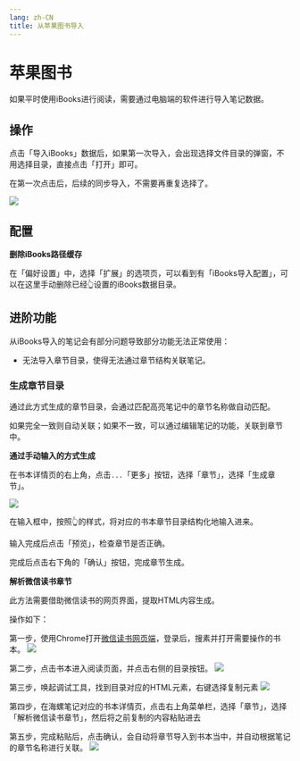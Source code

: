 ```yaml
---
lang: zh-CN
title: 从苹果图书导入
---
```


# 苹果图书
如果平时使用iBooks进行阅读，需要通过电脑端的软件进行导入笔记数据。

## 操作
点击「导入iBooks」数据后，如果第一次导入，会出现选择文件目录的弹窗，不用选择目录，直接点击「打开」即可。

在第一次点击后，后续的同步导入，不需要再重复选择了。

![](http://img.leozhou.me/picGo/20220811191130.png)

## 配置

**删除iBooks路径缓存**

在「偏好设置」中，选择「扩展」的选项页，可以看到有「iBooks导入配置」，可以在这里手动删除已经👆设置的iBooks数据目录。

## 进阶功能
从iBooks导入的笔记会有部分问题导致部分功能无法正常使用：
- 无法导入章节目录，使得无法通过章节结构关联笔记。
### 生成章节目录
通过此方式生成的章节目录，会通过匹配高亮笔记中的章节名称做自动匹配。

如果完全一致则自动关联；如果不一致，可以通过编辑笔记的功能，关联到章节中。

**通过手动输入的方式生成**

在书本详情页的右上角，点击`...`「更多」按钮，选择「章节」，选择「生成章节」。

![](http://img.leozhou.me/picGo/20220811192424.png)

在输入框中，按照👆的样式，将对应的书本章节目录结构化地输入进来。

输入完成后点击「预览」，检查章节是否正确。

完成后点击右下角的「确认」按钮，完成章节生成。

**解析微信读书章节**

此方法需要借助微信读书的网页界面，提取HTML内容生成。

操作如下：

第一步，使用Chrome打开[微信读书网页端](https://weread.qq.com/)，登录后，搜素并打开需要操作的书本。
![](http://img.leozhou.me/picGo/20220812170230.png)

第二步，点击书本进入阅读页面，并点击右侧的目录按钮。
![](http://img.leozhou.me/picGo/20220812170350.png)

第三步，唤起调试工具，找到目录对应的HTML元素，右键选择复制元素
![](http://img.leozhou.me/picGo/20220812170756.png)

第四步，在海螺笔记对应的书本详情页，点击右上角菜单栏，选择「章节」，选择「解析微信读书章节」，然后将之前复制的内容粘贴进去

第五步，完成粘贴后，点击确认，会自动将章节导入到书本当中，并自动根据笔记的章节名称进行关联。
![](http://img.leozhou.me/picGo/20220812171151.png)